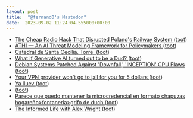 ```yaml
---
layout: post
title:  "@fernand0's Mastodon"
date:  2023-09-02 11:24:04.555000+00:00
---
```

*  [The Cheap Radio Hack That Disrupted Poland's Railway System ](https://www.wired.com/story/poland-train-radio-stop-attack) ([toot](https://mastodon.social/@fernand0/110995298356643249))
*  [ATHI — An AI Threat Modeling Framework for Policymakers ](https://danielmiessler.com/p/athi-an-ai-threat-modeling-framework-for-policymaker) ([toot](https://mastodon.social/@fernand0/110995157650610988))
*  [Catedral de Santa Cecilia. Torre. ](https://www.flickr.com/photos/fernand0/53158967210) ([toot](https://mastodon.social/@fernand0/110995153733916055))
*  [What if Generative AI turned out to be a Dud? ](https://garymarcus.substack.com/p/what-if-generative-ai-turned-ou) ([toot](https://mastodon.social/@fernand0/110994834793026102))
*  [Debian Systems Patched Against 'Downfall,' 'INCEPTION' CPU Flaws ](https://www.linuxtoday.com/news/debian-systems-patched-against-downfall-inception-cpu-flaws) ([toot](https://mastodon.social/@fernand0/110994573059202154))
*  [Your VPN provider won't go to jail for you for 5 dollars ](https://www.ivpn.net/blog/your-vpn-provider-wont-go-to-jail-for-you) ([toot](https://mastodon.social/@fernand0/110994357104550964))
*  [Ya lluev ](https://mastodon.social/@fernand0/110993941123691022) ([toot](https://mastodon.social/@fernand0/110993941123691022))
*  [ ](https://mastodon.social/users/fernand0/statuses/110993824734316270/activity) ([toot](https://mastodon.social/users/fernand0/statuses/110993824734316270/activity))
*  [Parece que puedo mantener la microcredencial en formato chapuzas hogareño&gt;fontanería&gt;grifo de duch ](https://mastodon.social/@fernand0/110991336249214371) ([toot](https://mastodon.social/@fernand0/110991336249214371))
*  [The Informed Life with Alex Wright ](https://jarango.com/2023/08/14/the-informed-life-with-alex-wright) ([toot](https://mastodon.social/@fernand0/110991115462912925))
